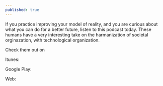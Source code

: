 ```yaml
---
published: true
---
```



If you practice improving your model of reality, and you are curious about what you can do for a better future, listen to this podcast today. These humans have a very interesting take on the harmanization of societal orginazation,
with technological organization.

Check them out on 

Itunes:

Google Play:

Web:
